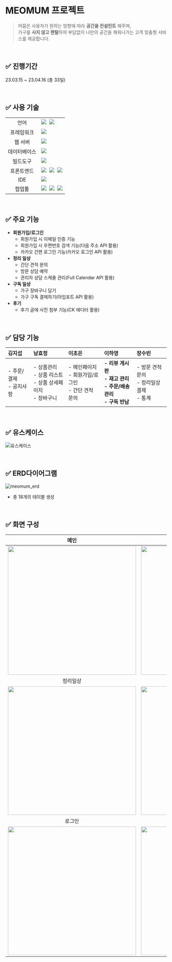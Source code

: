 # MEOMUM 프로젝트
> 머뭄은 사용자가 원하는 방향에 따라 <strong>공간을 컨설턴트</strong> 해주며,<br>가구를 <strong>사지 않고 렌탈</strong>하여 부담없이 나만의 공간을 채워나가는 고객 맞춤형 서비스를 제공합니다.

<br>

## ✅ 진행기간
23.03.15 ~ 23.04.16 (총 33일)

<br>

## ✅ 사용 기술
<table>
<tr>
 <td align="center">언어</td>
 <td>
  <img src="https://img.shields.io/badge/java-007396?style=for-the-badge&logo=java&logoColor=white">&nbsp
  <img src="https://img.shields.io/badge/JavaScript-F7DF1E?style=for-the-badge&logo=javascript&logoColor=black"/>&nbsp
 </td>
</tr>
<tr>
 <td align="center">프레임워크</td>
 <td>
   <img src="https://img.shields.io/badge/spring-6DB33F?style=for-the-badge&logo=spring&logoColor=white"> &nbsp
</tr>
<tr>
 <td align="center">웹 서버</td>
 <td>
  <img src="https://img.shields.io/badge/Apache Tomcat-F8DC75?style=for-the-badge&logo=apachetomcat&logoColor=black"/> &nbsp 
</tr>
<tr>
 <td align="center">데이터베이스</td>
 <td>
  <img src="https://img.shields.io/badge/ORACLE-F80000?style=for-the-badge&logo=oracle&logoColor=white"/>&nbsp
 </td>
</tr>
<tr>
</tr>
<tr>
 <td align="center">빌드도구</td>
 <td>
  <img src="https://img.shields.io/badge/apachemaven-C71A36?style=for-the-badge&logo=apachemaven&logoColor=white"/>&nbsp 
 </td>
</tr>
<tr>
 <td align="center">프론트엔드</td>
 <td>
    <img src="https://img.shields.io/badge/Bootstrapap-7952B3?style=for-the-badge&logo=bootstrap&logoColor=white"/>&nbsp 
    <img src="https://img.shields.io/badge/HTML5-E34F26?style=for-the-badge&logo=html5&logoColor=white"/>&nbsp 
    <img src="https://img.shields.io/badge/CSS3-1572B6?style=for-the-badge&logo=css3&logoColor=white"/>
 </td>
</tr>
<tr>
 <td align="center">IDE</td>
 <td>
  <img src="https://img.shields.io/badge/eclipseide-2C2255?style=for-the-badge&logo=eclipseide&logoColor=white"/>&nbsp 
 </td>
</tr>
<tr>
 <td align="center">협업툴</td>
 <td>
    <img src="https://img.shields.io/badge/GitHub-181710?style=for-the-badge&logo=GitHub&logoColor=white"/>&nbsp 
    <img src="https://img.shields.io/badge/Notion-000000?style=for-the-badge&logo=Notion&logoColor=white"/>&nbsp 
    <img src="https://img.shields.io/badge/Google Cloud-4285F4?style=for-the-badge&logo=Google Cloud&logoColor=white"/>
 </td>
</tr>
</table>

<br> 

## ✅ 주요 기능
- **회원가입/로그인**
  - 회원가입 시 이메일 인증 기능
  - 회원가입 시 우편번호 검색 기능(다음 주소 API 활용)
  - 카카오 간편 로그인 기능(카카오 로그인 API 활용)
- **정리 일상**
  - 간단 견적 문의 
  - 방문 상담 예약
  - 관리자 상담 스케줄 관리(Full Calendar API 활용)
- **구독 일상**
  - 가구 장바구니 담기
  - 가구 구독 결제하기(아임포트 API 활용)
- **후기**
  - 후기 글에 사진 첨부 기능(CK 에디터 활용)
<br>

## ✅ 담당 기능
|김지섭|남효정|이초은|**이하영**|장수빈|
|:---|:---|:---|:---|:---|
|- 주문/결제 <br>- 공지사항|- 상품관리 <br>- 상품 리스트 <br>- 상품 상세페이지 <br>- 장바구니|- 메인페이지 <br>- 회원가입/로그인 <br>- 간단 견적 문의|**- 리뷰 게시판 <br>- 재고 관리 <br>- 주문/배송관리 <br>- 구독 반납**|- 방문 견적 문의 <br>- 정리일상 결제 <br>- 통계

<br>

## ✅ 유스케이스
![유스케이스](https://github.com/ha02e/MEOMUM_final/assets/121777501/6268140e-6f70-4068-9a25-de523dc2c678)

<br>

## ✅ ERD다이어그램
![meomum_erd](https://github.com/ha02e/MEOMUM_final/assets/121777501/2b4c7444-321a-4b74-8197-3031436f3248)
- 총 18개의 테이블 생성
<br>

## ✅ 화면 구성
|메인|후기|
|:---:|:---:|
|<img src="https://user-images.githubusercontent.com/121777501/232715248-5e492968-5ede-42d1-b52c-1836e25621d8.png" width="400px" />|<img src="https://github-production-user-asset-6210df.s3.amazonaws.com/121777501/244401523-f24a3abf-0233-49b1-b029-8f213bed68a6.png" width="400px" />|
|정리일상|구독일상|
|<img src="https://github-production-user-asset-6210df.s3.amazonaws.com/121777501/244398990-d958ba1b-3c48-4aa6-8096-fe3a37cf9d4f.png" width="400px" />|<img src="https://github-production-user-asset-6210df.s3.amazonaws.com/121777501/244399275-237819da-b3d0-41b1-8835-65ce9856035e.png" width="400px" />| 
|로그인|관리자페이지|
|<img src="https://github-production-user-asset-6210df.s3.amazonaws.com/121777501/244402554-062ea8de-8d45-420a-a4e6-740b5b072556.png" width="400px" />|<img src="https://github-production-user-asset-6210df.s3.amazonaws.com/121777501/244401160-cf046e08-328b-4e24-aaf8-c554835ff2bb.png" width="400px" />
